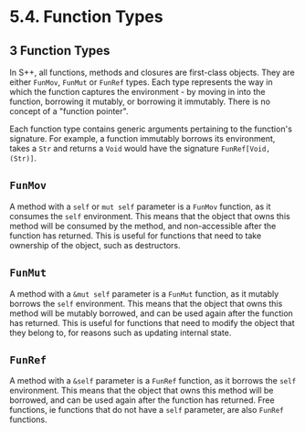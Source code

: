 # 5.4. Function Types

<primary-label ref="header-label"/>

<secondary-label ref="doc-wip"/>

<secondary-label ref="doc-subj-update"/>

## 3 Function Types

In S++, all functions, methods and closures are first-class objects. They are either `FunMov`, `FunMut` or `FunRef`
types. Each type represents the way in which the function captures the environment - by moving in into the function,
borrowing it mutably, or borrowing it immutably. There is no concept of a "function pointer".

Each function type contains generic arguments pertaining to the function's signature. For example, a function immutably
borrows its environment, takes a `Str` and returns a `Void` would have the signature `FunRef[Void, (Str)]`.

## `FunMov`

A method with a `self` or `mut self` parameter is a `FunMov` function, as it consumes the `self` environment. This means
that the object that owns this method will be consumed by the method, and non-accessible after the function has
returned. This is useful for functions that need to take ownership of the object, such as destructors.

## `FunMut`

A method with a `&mut self` parameter is a `FunMut` function, as it mutably borrows the `self` environment. This means
that the object that owns this method will be mutably borrowed, and can be used again after the function has returned.
This is useful for functions that need to modify the object that they belong to, for reasons such as updating internal
state.

## `FunRef`

A method with a `&self` parameter is a `FunRef` function, as it borrows the `self` environment. This means that the
object that owns this method will be borrowed, and can be used again after the function has returned. Free functions, ie
functions that do not have a `self` parameter, are also `FunRef` functions.

